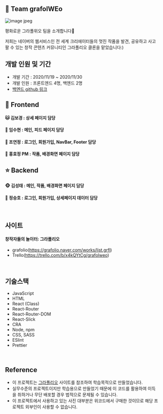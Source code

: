 ## 🎨 Team grafolWEo

![image jpeg](https://user-images.githubusercontent.com/61561475/97651573-cb6d6b00-1a9f-11eb-87f7-8bade037e60e.jpg)

평화로운 그라폴위오 팀을 소개합니다💛

저희는 네이버의 웹서비스인 전 세계 크리에이터들의 멋진 작품을 발견, 공유하고 사고팔 수 있는 창작 콘텐츠 커뮤니티인 그라폴리오 클론을 맡았습니다:)

## 개발 인원 및 기간

- 개발 기간 : 2020/11/19 ~ 2020/11/30
- 개발 인원 : 프론트엔드 4명, 백엔드 2명
- [백엔드 github 링크](https://github.com/wecode-bootcamp-korea/13-grafolWEo-backend)

## 💖 Frontend

#### 🐱 김보경 : 상세 페이지 담당

#### 🐥 임수현 : 메인, 피드 페이지 담당

#### 🐶 조연정 : 로그인, 회원가입, NavBar, Footer 담당

#### 🐰 홍효정 PM : 작품, 배경화면 페이지 담당

## ⭐️ Backend

#### 🐵 김성태 : 메인, 작품, 배경화면 페이지 담당

#### 🐻 정승호 : 로그인, 회원가입, 상세페이지 데이터 담당

<br>

## 사이트

#### 창작자들의 놀이터: 그라폴리오

- grafolio(https://grafolio.naver.com/works/list.grfl)
- Trello(https://trello.com/b/x4kQYtCg/grafolweo)

<br>

## 기술스택

- JavaScript
- HTML
- React (Class)
- React-Router
- React-Router-DOM
- React-Slick
- CRA
- Node, npm
- CSS, SASS
- ESlint
- Prettier

<br>

## Reference

- 이 프로젝트는 [그라폴리오](https://grafolio.naver.com/works/list.grfl) 사이트를 참조하여 학습목적으로 만들었습니다.
- 실무수준의 프로젝트이지만 학습용으로 만들었기 때문에 이 코드를 활용하여 이득을 취하거나 무단 배포할 경우 법적으로 문제될 수 있습니다.
- 이 프로젝트에서 사용하고 있는 사진 대부분은 위코드에서 구매한 것이므로 해당 프로젝트 외부인이 사용할 수 없습니다.
